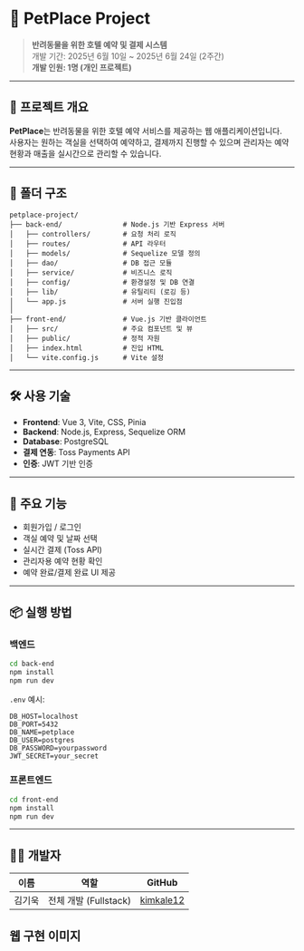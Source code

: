 # 🐾 PetPlace Project

> **반려동물을 위한 호텔 예약 및 결제 시스템**  
> 개발 기간: 2025년 6월 10일 ~ 2025년 6월 24일 (2주간)  
> **개발 인원: 1명 (개인 프로젝트)**

---

## 🧾 프로젝트 개요

**PetPlace**는 반려동물을 위한 호텔 예약 서비스를 제공하는 웹 애플리케이션입니다.  
사용자는 원하는 객실을 선택하여 예약하고, 결제까지 진행할 수 있으며 관리자는 예약 현황과 매출을 실시간으로 관리할 수 있습니다.

---

## 📁 폴더 구조

```
petplace-project/
├── back-end/               # Node.js 기반 Express 서버
│   ├── controllers/        # 요청 처리 로직
│   ├── routes/             # API 라우터
│   ├── models/             # Sequelize 모델 정의
│   ├── dao/                # DB 접근 모듈
│   ├── service/            # 비즈니스 로직
│   ├── config/             # 환경설정 및 DB 연결
│   ├── lib/                # 유틸리티 (로깅 등)
│   └── app.js              # 서버 실행 진입점
│
├── front-end/              # Vue.js 기반 클라이언트
│   ├── src/                # 주요 컴포넌트 및 뷰
│   ├── public/             # 정적 자원
│   ├── index.html          # 진입 HTML
│   └── vite.config.js      # Vite 설정
```

---

## 🛠️ 사용 기술

- **Frontend**: Vue 3, Vite, CSS, Pinia
- **Backend**: Node.js, Express, Sequelize ORM
- **Database**: PostgreSQL
- **결제 연동**: Toss Payments API
- **인증**: JWT 기반 인증

---

## 🚀 주요 기능

- 회원가입 / 로그인
- 객실 예약 및 날짜 선택
- 실시간 결제 (Toss API)
- 관리자용 예약 현황 확인
- 예약 완료/결제 완료 UI 제공

---

## 📦 실행 방법

### 백엔드

```bash
cd back-end
npm install
npm run dev
```

`.env` 예시:

```env
DB_HOST=localhost
DB_PORT=5432
DB_NAME=petplace
DB_USER=postgres
DB_PASSWORD=yourpassword
JWT_SECRET=your_secret
```

### 프론트엔드

```bash
cd front-end
npm install
npm run dev
```

---

## 👨‍💻 개발자

| 이름   | 역할              | GitHub |
|--------|-------------------|--------|
| 김기욱 | 전체 개발 (Fullstack) | [kimkale12](https://github.com/kimkale12) |

## 웹 구현 이미지

